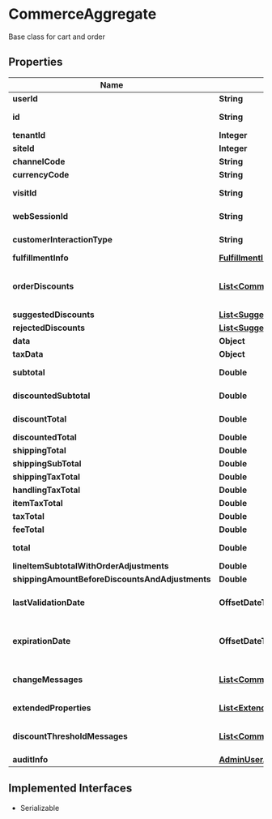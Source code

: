 

# CommerceAggregate

Base class for cart and order

## Properties

| Name | Type | Description | Notes |
|------------ | ------------- | ------------- | -------------|
|**userId** | **String** | Unique identifier of the shopper who created the cart. |  [optional] |
|**id** | **String** | Unique identifier of the CommerceAggregate object (e.g. order, cart, wishlist, etc.). |  [optional] |
|**tenantId** | **Integer** | Unique identifier of the Tenant. |  [optional] |
|**siteId** | **Integer** | Unique identifier of the Site. |  [optional] |
|**channelCode** | **String** | Unique identifier of the channel for this item. |  [optional] |
|**currencyCode** | **String** | ISO Currency Code. Currently, only USD is supported. |  [optional] |
|**visitId** | **String** | Identifies the Visit ID that was current when the order was placed or when the cart was last updated. |  [optional] |
|**webSessionId** | **String** | Identifies the web session used to place the order or last update the cart. |  [optional] |
|**customerInteractionType** | **String** | Determines the interaction type that a customer will use to create this object.  Valid values are: Website, Store, Call, Unknown |  [optional] |
|**fulfillmentInfo** | [**FulfillmentInfo**](FulfillmentInfo.md) |  |  [optional] |
|**orderDiscounts** | [**List&lt;CommerceRuntimeAppliedDiscount&gt;**](CommerceRuntimeAppliedDiscount.md) | The discount that has been applied to the cart itself. If multiple discounts exist, this is the discount that the system applies because it offers the best savings for the shopper. This is a negative number. |  [optional] |
|**suggestedDiscounts** | [**List&lt;SuggestedDiscount&gt;**](SuggestedDiscount.md) |  |  [optional] |
|**rejectedDiscounts** | [**List&lt;SuggestedDiscount&gt;**](SuggestedDiscount.md) |  |  [optional] |
|**data** | **Object** | Custom data for a given vendor set within the commerce process. |  [optional] |
|**taxData** | **Object** | Storage for any additional/custom tax data. |  [optional] |
|**subtotal** | **Double** | Combined price for all cart items, including all selected options but excluding any discounts. |  [optional] |
|**discountedSubtotal** | **Double** | Combined price for all cart items, including all selected options as well as any discounts. |  [optional] |
|**discountTotal** | **Double** | Amount of the discounts applied to all items in the cart. This is a negative number.  This also includes the order level discounts. |  [optional] |
|**discountedTotal** | **Double** | Subtotal minus the discounted total |  [optional] |
|**shippingTotal** | **Double** | Shipping does not appear on cart. |  [optional] |
|**shippingSubTotal** | **Double** | Shipping total without discounts applied. |  [optional] |
|**shippingTaxTotal** | **Double** | Not implemented. Tax does not appear on cart. |  [optional] |
|**handlingTaxTotal** | **Double** | Total tax on handling |  [optional] |
|**itemTaxTotal** | **Double** | Not implemented. Tax does not appear on cart. |  [optional] |
|**taxTotal** | **Double** | Tax does not appear on cart. |  [optional] |
|**feeTotal** | **Double** | Not implemented. Total cost of fees for all items in the cart. |  [optional] |
|**total** | **Double** | Final total amount of the order including all discounts, shipping, and tax. |  [optional] |
|**lineItemSubtotalWithOrderAdjustments** | **Double** | Line Item Subtotals with Order Adjustments |  [optional] |
|**shippingAmountBeforeDiscountsAndAdjustments** | **Double** | Shipping Amount before discount and adjustments |  [optional] |
|**lastValidationDate** | **OffsetDateTime** | Occasionally the commerce runtime may validate that item/product names, descriptions, and prices have not changed.   If changed, it updates LastValidationDate. |  [optional] |
|**expirationDate** | **OffsetDateTime** | When the order will no longer be active. That is, the order is considered abandoned.   Orders of anonymous shoppers expire after 14 days of inactivity.   An order never expires for shoppers who are logged into their account.   Date in UTC Date/Time. |  [optional] |
|**changeMessages** | [**List&lt;CommerceRuntimeChangeMessage&gt;**](CommerceRuntimeChangeMessage.md) | List of messages displayed by the system based on the last cart action, for example, when a product price has changed or is out-of-stock. System-supplied and read-only. |  [optional] |
|**extendedProperties** | [**List&lt;ExtendedProperty&gt;**](ExtendedProperty.md) | Extra properties (key-value pairs) that extend the primary object. Think of this as a property bag of string keys and string values. |  [optional] |
|**discountThresholdMessages** | [**List&lt;CommerceRuntimeThresholdMessage&gt;**](CommerceRuntimeThresholdMessage.md) | List of Mozu.CommerceRuntime.Contracts.Commerce.ThresholdMessage objects that are valid for the current value of the cart/order. |  [optional] |
|**auditInfo** | [**AdminUserAuditInfo**](AdminUserAuditInfo.md) |  |  [optional] |


## Implemented Interfaces

* Serializable


